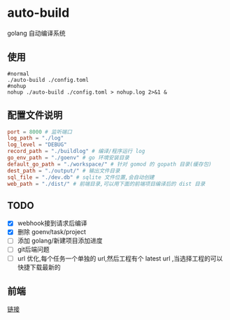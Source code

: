 # auto-build
golang 自动编译系统

## 使用
```shell
#normal
./auto-build ./config.toml
#nohup
nohup ./auto-build ./config.toml > nohup.log 2>&1 &
```

## 配置文件说明
```toml
port = 8000 # 监听端口
log_path = "./log"
log_level = "DEBUG"
record_path = "./buildlog" # 编译/程序运行 log
go_env_path = "./goenv" # go 环境安装目录
default_go_path = "./workspace/" # 针对 gomod 的 gopath 目录(缓存包)
dest_path = "./output/" # 输出文件目录
sql_file = "./dev.db" # sqlite 文件位置,会自动创建
web_path = "./dist/" # 前端目录,可以用下面的前端项目编译后的 dist 目录
```

## TODO
- [x] webhook接到请求后编译
- [x] 删除 goenv/task/project
- [ ] 添加 golang/新建项目添加进度
- [ ] git后端问题
- [ ] url 优化,每个任务一个单独的 url,然后工程有个 latest url ,当选择工程的可以快捷下载最新的

## 前端
[链接](https://github.com/hash-rabbit/auto-build-web)